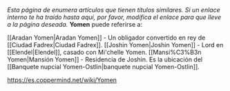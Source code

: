 *Esta página de  enumera artículos que tienen títulos similares.  Si un enlace interno te ha traído hasta aquí, por favor, modifica el enlace para que lleve a la página deseada.*
**Yomen** puede referirse a:

[[Aradan Yomen\|Aradan Yomen]] - Un obligador convertido en rey de [[Ciudad Fadrex\|Ciudad Fadrex]].
[[Joshin Yomen\|Joshin Yomen]] - Lord en [[Elendel\|Elendel]], casado con Mi'chelle Yomen.
[[Mansi%C3%B3n Yomen\|Mansión Yomen]] - Residencia de Joshin. Es la ubicación del [[Banquete nupcial Yomen-Ostlin\|banquete nupcial Yomen-Ostlin]].


https://es.coppermind.net/wiki/Yomen